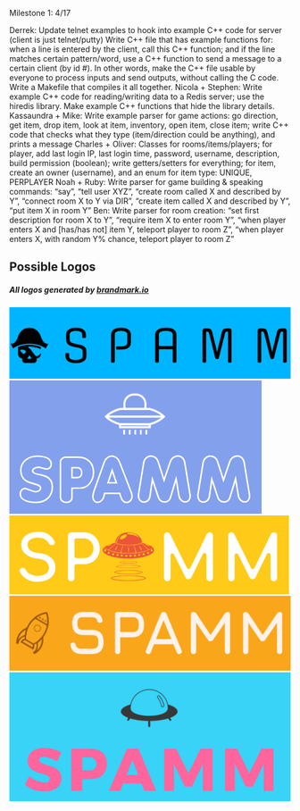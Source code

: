 Milestone 1: 4/17

Derrek:
Update telnet examples to hook into example C++ code for server (client is just telnet/putty)
Write C++ file that has example functions for: when a line is entered by the client, call this C++ function; and if the line matches certain pattern/word, use a C++ function to send a message to a certain client (by id #). In other words, make the C++ file usable by everyone to process inputs and send outputs, without calling the C code. Write a Makefile that compiles it all together.
Nicola + Stephen:
Write example C++ code for reading/writing data to a Redis server; use the hiredis library. Make example C++ functions that hide the library details.
Kassaundra + Mike:
Write example parser for game actions: go direction, get item, drop item, look at item, inventory, open item, close item; write C++ code that checks what they type (item/direction could be anything), and prints a message
Charles + Oliver:
Classes for rooms/items/players; for player, add last login IP, last login time, password, username, description, build permission (boolean); write getters/setters for everything; for item, create an owner (username), and an enum for item type: UNIQUE, PERPLAYER
Noah + Ruby:
Write parser for game building & speaking commands: “say”, “tell user XYZ”, “create room called X and described by Y”, “connect room X to Y via DIR”, “create item called X and described by Y”, “put item X in room Y”
Ben:
Write parser for room creation: “set first description for room X to Y”, “require item X to enter room Y”, “when player enters X and [has/has not] item Y, teleport player to room Z”, “when player enters X, with random Y% chance, teleport player to room Z”


## Possible Logos
##### All logos generated by [brandmark.io](https://brandmark.io)

![logo_one](readme_images/spam_logo_one.png)
![logo_one](readme_images/spam_logo_two.png)
![logo_one](readme_images/spam_logo_three.png)
![logo_one](readme_images/spam_logo_four.png)
![logo_one](readme_images/spam_logo_five.png)
